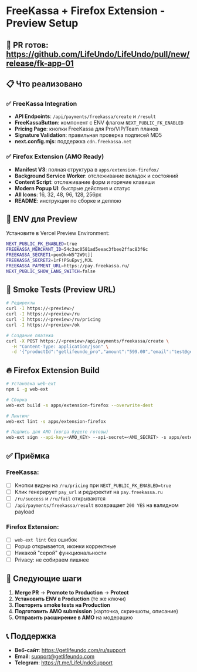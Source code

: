 # FreeKassa + Firefox Extension - Preview Setup

## 🚀 **PR готов**: https://github.com/LifeUndo/LifeUndo/pull/new/release/fk-app-01

## 📋 **Что реализовано**

### ✅ **FreeKassa Integration**
- **API Endpoints**: `/api/payments/freekassa/create` и `/result`
- **FreeKassaButton**: компонент с ENV флагом `NEXT_PUBLIC_FK_ENABLED`
- **Pricing Page**: кнопки FreeKassa для Pro/VIP/Team планов
- **Signature Validation**: правильная проверка подписей MD5
- **next.config.mjs**: поддержка `cdn.freekassa.net`

### ✅ **Firefox Extension (AMO Ready)**
- **Manifest V3**: полная структура в `apps/extension-firefox/`
- **Background Service Worker**: отслеживание вкладок и состояний
- **Content Script**: отслеживание форм и горячие клавиши
- **Modern Popup UI**: быстрые действия и статус
- **All Icons**: 16, 32, 48, 96, 128, 256px
- **README**: инструкции по сборке и деплою

## 🔧 **ENV для Preview**

Установите в Vercel Preview Environment:

```bash
NEXT_PUBLIC_FK_ENABLED=true
FREEKASSA_MERCHANT_ID=54c3ac0581ad5eeac3fbee2ffac83f6c
FREEKASSA_SECRET1=ponOk=W5^2W9t][
FREEKASSA_SECRET2=1rF!PSuEpvj,MJL
FREEKASSA_PAYMENT_URL=https://pay.freekassa.ru/
NEXT_PUBLIC_SHOW_LANG_SWITCH=false
```

## 🧪 **Smoke Tests (Preview URL)**

```bash
# Редиректы
curl -I https://<preview>/
curl -I https://<preview>/ru
curl -I https://<preview>/ru/pricing
curl -I https://<preview>/ok

# Создание платежа
curl -X POST https://<preview>/api/payments/freekassa/create \
  -H "Content-Type: application/json" \
  -d '{"productId":"getlifeundo_pro","amount":"599.00","email":"test@getlifeundo.com"}'
```

## 🔥 **Firefox Extension Build**

```bash
# Установка web-ext
npm i -g web-ext

# Сборка
web-ext build -s apps/extension-firefox --overwrite-dest

# Линтинг
web-ext lint -s apps/extension-firefox

# Подпись для AMO (когда будете готовы)
web-ext sign --api-key=<AMO_KEY> --api-secret=<AMO_SECRET> -s apps/extension-firefox
```

## ✅ **Приёмка**

### FreeKassa:
- [ ] Кнопки видны на `/ru/pricing` при `NEXT_PUBLIC_FK_ENABLED=true`
- [ ] Клик генерирует `pay_url` и редиректит на `pay.freekassa.ru`
- [ ] `/ru/success` и `/ru/fail` открываются
- [ ] `/api/payments/freekassa/result` возвращает `200 YES` на валидном payload

### Firefox Extension:
- [ ] `web-ext lint` без ошибок
- [ ] Popup открывается, иконки корректные
- [ ] Никакой "серой" функциональности
- [ ] Privacy: не собираем лишнее

## 🎯 **Следующие шаги**

1. **Merge PR** → **Promote to Production** → **Protect**
2. **Установить ENV в Production** (те же ключи)
3. **Повторить smoke tests на Production**
4. **Подготовить AMO submission** (карточка, скриншоты, описание)
5. **Отправить расширение в AMO** на модерацию

## 📞 **Поддержка**

- **Веб-сайт**: https://getlifeundo.com/ru/support
- **Email**: support@getlifeundo.com  
- **Telegram**: https://t.me/LifeUndoSupport
